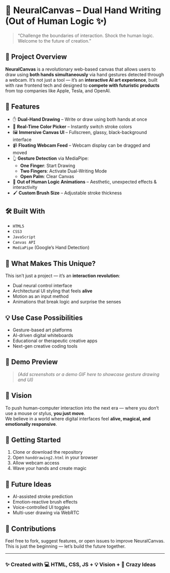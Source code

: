 # 🧠 NeuralCanvas – Dual Hand Writing (Out of Human Logic ✨)

> “Challenge the boundaries of interaction. Shock the human logic. Welcome to the future of creation.”

## 🚀 Project Overview

**NeuralCanvas** is a revolutionary web-based canvas that allows users to draw using **both hands simultaneously** via hand gestures detected through a webcam. It’s not just a tool — it’s an **interactive AI art experience**, built with raw frontend tech and designed to **compete with futuristic products** from top companies like Apple, Tesla, and OpenAI.

## 🌟 Features

- ✋ **Dual-Hand Drawing** – Write or draw using both hands at once
- 🎨 **Real-Time Color Picker** – Instantly switch stroke colors
- 🖼️ **Immersive Canvas UI** – Fullscreen, glassy, black-background interface
- 📹 **Floating Webcam Feed** – Webcam display can be dragged and moved
- 👆 **Gesture Detection** via MediaPipe:
  - **One Finger**: Start Drawing
  - **Two Fingers**: Activate Dual-Writing Mode
  - **Open Palm**: Clear Canvas
- 🧠 **Out of Human Logic Animations** – Aesthetic, unexpected effects & interactivity
- 🖌️ **Custom Brush Size** – Adjustable stroke thickness

## 🛠️ Built With

- `HTML5`
- `CSS3`
- `JavaScript`
- `Canvas API`
- `MediaPipe` (Google’s Hand Detection)

## 🤯 What Makes This Unique?

This isn’t just a project — it’s an **interaction revolution**:
- Dual neural control interface
- Architectural UI styling that feels **alive**
- Motion as an input method
- Animations that break logic and surprise the senses

## 💡 Use Case Possibilities

- Gesture-based art platforms
- AI-driven digital whiteboards
- Educational or therapeutic creative apps
- Next-gen creative coding tools

## 📸 Demo Preview

> *(Add screenshots or a demo GIF here to showcase gesture drawing and UI)*

## 🔮 Vision

To push human-computer interaction into the next era — where you don’t use a mouse or stylus, **you just move**.  
We believe in a world where digital interfaces feel **alive, magical, and emotionally responsive**.

## 📂 Getting Started

1. Clone or download the repository
2. Open `handdrawing2.html` in your browser
3. Allow webcam access
4. Wave your hands and create magic

## 🧪 Future Ideas

- AI-assisted stroke prediction  
- Emotion-reactive brush effects  
- Voice-controlled UI toggles  
- Multi-user drawing via WebRTC

## 🤝 Contributions

Feel free to fork, suggest features, or open issues to improve NeuralCanvas.  
This is just the beginning — let’s build the future together.

---

### ✨ Created with 💻 HTML, CSS, JS + 💡 Vision + 🧠 Crazy Ideas




